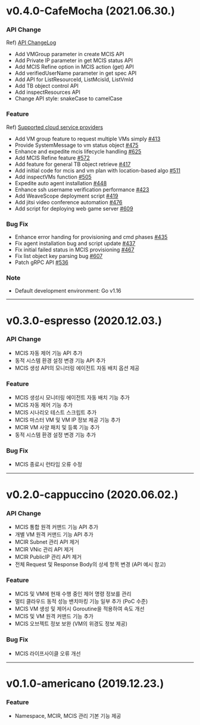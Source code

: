 # v0.4.0-CafeMocha (2021.06.30.)

### API Change 
Ref) [API ChangeLog](https://github.com/cloud-barista/cb-tumblebug/discussions/416)

- Add VMGroup parameter in create MCIS API
- Add Private IP parameter in get MCIS status API
- Add MCIS Refine option in MCIS action (get) API
- Add verifiedUserName parameter in get spec API
- Add API for ListResourceId, ListMcisId, ListVmId 
- Add TB object control API
- Add inspectResources API
- Change API style: snakeCase to camelCase


### Feature
Ref) [Supported cloud service providers](https://github.com/cloud-barista/cb-tumblebug/discussions/429)

- Add VM group feature to request multiple VMs simply [#413](https://github.com/cloud-barista/cb-tumblebug/pull/413)
- Provide SystemMessage to vm status object [#475](https://github.com/cloud-barista/cb-tumblebug/pull/475)
- Enhance and expedite mcis lifecycle handling [#625](https://github.com/cloud-barista/cb-tumblebug/pull/625)
- Add MCIS Refine feature [#572](https://github.com/cloud-barista/cb-tumblebug/pull/572)
- Add feature for general TB object retrieve [#417](https://github.com/cloud-barista/cb-tumblebug/pull/417)
- Add initial code for mcis and vm plan with location-based algo [#511](https://github.com/cloud-barista/cb-tumblebug/pull/511)
- Add inspectVMs function [#505](https://github.com/cloud-barista/cb-tumblebug/pull/505)
- Expedite auto agent installation [#448](https://github.com/cloud-barista/cb-tumblebug/pull/448)
- Enhance ssh username verification performance [#423](https://github.com/cloud-barista/cb-tumblebug/pull/423) 
- Add WeaveScope deployment script [#419](https://github.com/cloud-barista/cb-tumblebug/pull/419)
- Add jitsi video conference automation [#476](https://github.com/cloud-barista/cb-tumblebug/pull/476)
- Add script for deploying web game server [#609](https://github.com/cloud-barista/cb-tumblebug/pull/609)

### Bug Fix
- Enhance error handing for provisioning and cmd phases [#435](https://github.com/cloud-barista/cb-tumblebug/pull/435)
- Fix agent installation bug and script update [#437](https://github.com/cloud-barista/cb-tumblebug/pull/437)
- Fix initial failed status in MCIS provisioning [#467](https://github.com/cloud-barista/cb-tumblebug/pull/467)
- Fix list object key parsing bug [#607](https://github.com/cloud-barista/cb-tumblebug/pull/607)
- Patch gRPC API [#536](https://github.com/cloud-barista/cb-tumblebug/pull/536)

### Note
- Default development environment: Go v1.16 

***

# v0.3.0-espresso (2020.12.03.)

### API Change
- MCIS 자동 제어 기능 API 추가
- 동적 시스템 환경 설정 변경 기능 API 추가
- MCIS 생성 API의 모니터링 에이전트 자동 배치 옵션 제공

### Feature
- MCIS 생성시 모니터링 에이전트 자동 배치 기능 추가
- MCIS 자동 제어 기능 추가
- MCIS 시나리오 테스트 스크립트 추가
- MCIS 마스터 VM 및 VM IP 정보 제공 기능 추가
- MCIR VM 사양 패치 및 등록 기능 추가
- 동적 시스템 환경 설정 변경 기능 추가

### Bug Fix
- MCIS 종료시 런타임 오류 수정

***

# v0.2.0-cappuccino (2020.06.02.)

### API Change
- MCIS 통합 원격 커맨드 기능 API 추가
- 개별 VM 원격 커맨드 기능 API 추가
- MCIR Subnet 관리 API 제거
- MCIR VNic 관리 API 제거
- MCIR PublicIP 관리 API 제거
- 전체 Request 및 Response Body의 상세 항목 변경 (API 예시 참고)

### Feature
- MCIS 및 VM에 현재 수행 중인 제어 명령 정보를 관리
- 멀티 클라우드 동적 성능 밴치마킹 기능 일부 추가 (PoC 수준)
- MCIS VM 생성 및 제어시 Goroutine을 적용하여 속도 개선
- MCIS 및 VM 원격 커맨드 기능 추가
- MCIS 오브젝트 정보 보완 (VM의 위경도 정보 제공)

### Bug Fix
- MCIS 라이프사이클 오류 개선

***

# v0.1.0-americano (2019.12.23.)

### Feature
- Namespace, MCIR, MCIS 관리 기본 기능 제공
